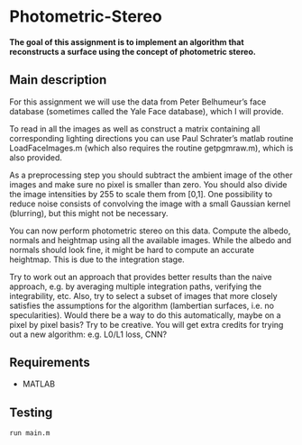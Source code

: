 # Photometric-Stereo
#### The goal of this assignment is to implement an algorithm that reconstructs a surface using the concept of photometric stereo.

## Main description

For this assignment we will use the data from Peter Belhumeur’s face database (sometimes called the Yale Face database), which I will provide.

To read in all the images as well as construct a matrix containing all corresponding lighting directions you can use Paul Schrater’s matlab routine LoadFaceImages.m (which also requires the routine getpgmraw.m), which is also provided.

As a preprocessing step you should subtract the ambient image of the other images and make sure no pixel is smaller than zero. You should also divide the image intensities by 255 to scale them from [0,1]. One possibility to reduce noise consists of convolving the image with a small Gaussian kernel (blurring), but this might not be necessary.

You can now perform photometric stereo on this data. Compute the albedo, normals and heightmap using all the available images. While the albedo and normals should look fine, it might be hard to compute an accurate heightmap. This is due to the integration stage.

Try to work out an approach that provides better results than the naive approach, e.g. by averaging multiple integration paths, verifying the integrability, etc. Also, try to select a subset of images that more closely satisfies the assumptions for the algorithm (lambertian surfaces, i.e. no specularities). Would there be a way to do this automatically, maybe on a pixel by pixel basis? Try to be creative.
You will get extra credits for trying out a new algorithm: e.g. L0/L1 loss, CNN?

## Requirements

- MATLAB

## Testing

```bash
run main.m